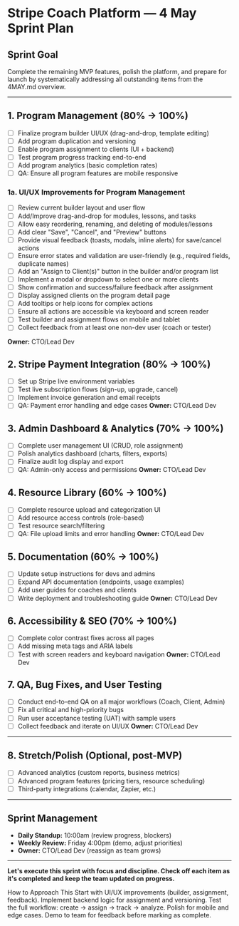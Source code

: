 # Stripe Coach Platform — 4 May Sprint Plan

## Sprint Goal
Complete the remaining MVP features, polish the platform, and prepare for launch by systematically addressing all outstanding items from the 4MAY.md overview.

---

## 1. Program Management (80% → 100%)
- [ ] Finalize program builder UI/UX (drag-and-drop, template editing)
- [ ] Add program duplication and versioning
- [ ] Enable program assignment to clients (UI + backend)
- [ ] Test program progress tracking end-to-end
- [ ] Add program analytics (basic completion rates)
- [ ] QA: Ensure all program features are mobile responsive

### 1a. UI/UX Improvements for Program Management
- [ ] Review current builder layout and user flow
- [ ] Add/Improve drag-and-drop for modules, lessons, and tasks
- [ ] Allow easy reordering, renaming, and deleting of modules/lessons
- [ ] Add clear "Save", "Cancel", and "Preview" buttons
- [ ] Provide visual feedback (toasts, modals, inline alerts) for save/cancel actions
- [ ] Ensure error states and validation are user-friendly (e.g., required fields, duplicate names)
- [ ] Add an "Assign to Client(s)" button in the builder and/or program list
- [ ] Implement a modal or dropdown to select one or more clients
- [ ] Show confirmation and success/failure feedback after assignment
- [ ] Display assigned clients on the program detail page
- [ ] Add tooltips or help icons for complex actions
- [ ] Ensure all actions are accessible via keyboard and screen reader
- [ ] Test builder and assignment flows on mobile and tablet
- [ ] Collect feedback from at least one non-dev user (coach or tester)

**Owner:** CTO/Lead Dev

## 2. Stripe Payment Integration (80% → 100%)
- [ ] Set up Stripe live environment variables
- [ ] Test live subscription flows (sign-up, upgrade, cancel)
- [ ] Implement invoice generation and email receipts
- [ ] QA: Payment error handling and edge cases
**Owner:** CTO/Lead Dev

## 3. Admin Dashboard & Analytics (70% → 100%)
- [ ] Complete user management UI (CRUD, role assignment)
- [ ] Polish analytics dashboard (charts, filters, exports)
- [ ] Finalize audit log display and export
- [ ] QA: Admin-only access and permissions
**Owner:** CTO/Lead Dev

## 4. Resource Library (60% → 100%)
- [ ] Complete resource upload and categorization UI
- [ ] Add resource access controls (role-based)
- [ ] Test resource search/filtering
- [ ] QA: File upload limits and error handling
**Owner:** CTO/Lead Dev

## 5. Documentation (60% → 100%)
- [ ] Update setup instructions for devs and admins
- [ ] Expand API documentation (endpoints, usage examples)
- [ ] Add user guides for coaches and clients
- [ ] Write deployment and troubleshooting guide
**Owner:** CTO/Lead Dev

## 6. Accessibility & SEO (70% → 100%)
- [ ] Complete color contrast fixes across all pages
- [ ] Add missing meta tags and ARIA labels
- [ ] Test with screen readers and keyboard navigation
**Owner:** CTO/Lead Dev

## 7. QA, Bug Fixes, and User Testing
- [ ] Conduct end-to-end QA on all major workflows (Coach, Client, Admin)
- [ ] Fix all critical and high-priority bugs
- [ ] Run user acceptance testing (UAT) with sample users
- [ ] Collect feedback and iterate on UI/UX
**Owner:** CTO/Lead Dev

---

## 8. Stretch/Polish (Optional, post-MVP)
- [ ] Advanced analytics (custom reports, business metrics)
- [ ] Advanced program features (pricing tiers, resource scheduling)
- [ ] Third-party integrations (calendar, Zapier, etc.)

---

## Sprint Management
- **Daily Standup:** 10:00am (review progress, blockers)
- **Weekly Review:** Friday 4:00pm (demo, adjust priorities)
- **Owner:** CTO/Lead Dev (reassign as team grows)

---

**Let's execute this sprint with focus and discipline. Check off each item as it's completed and keep the team updated on progress.** 


How to Approach This
Start with UI/UX improvements (builder, assignment, feedback).
Implement backend logic for assignment and versioning.
Test the full workflow: create → assign → track → analyze.
Polish for mobile and edge cases.
Demo to team for feedback before marking as complete.

